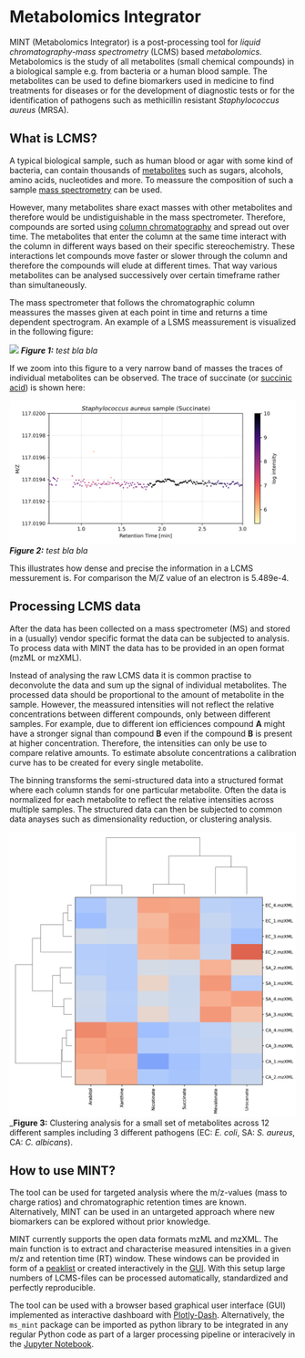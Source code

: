 # Metabolomics Integrator
MINT (Metabolomics Integrator) is a post-processing tool for _liquid chromatography-mass spectrometry_ (LCMS) based _metabolomics_. 
Metabolomics is the study of all metabolites (small chemical compounds) in a biological sample e.g. from bacteria or a human blood sample. 
The metabolites can be used to define biomarkers used in medicine to find treatments for diseases or for the development of diagnostic tests 
or for the identification of pathogens such as methicillin resistant _Staphylococcus aureus_ (MRSA). 

## What is LCMS?
A typical biological sample, such as human blood or agar with some kind of bacteria, can contain thousands of [metabolites](https://en.wikipedia.org/wiki/Metabolite) such as 
sugars, alcohols, amino acids, nucleotides and more. To meassure the composition of such a sample [mass spectrometry](https://en.wikipedia.org/wiki/Mass_spectrometry) can be used. 

However, many metabolites share exact masses with other metabolites and therefore would be undistiguishable in the mass spectrometer. 
Therefore, compounds are sorted using [column chromatography](https://en.wikipedia.org/wiki/Column_chromatography) and spread out over time.
The metabolites that enter the column at the same time interact with the column in different ways based on their specific stereochemistry. 
These interactions let compounds move faster or slower through the column and therefore the compounds will elude at different times.
That way various metabolites can be analysed successively over certain timeframe rather than simultaneously.

The mass spectrometer that follows the chromatographic column meassures the masses given at each point in time and returns a time dependent spectrogram.
An example of a LSMS meassurement is visualized in the following figure:

![](image/demo_Saureus_sample_raw.png)
_**Figure 1:** test bla bla_

If we zoom into this figure to a very narrow band of masses the traces of individual metabolites can be observed. The
trace of succinate (or [succinic acid](https://en.wikipedia.org/wiki/Succinic_acid)) is shown here: 

![](image/demo_Saureus_sample_raw_succinate.png)
_**Figure 2:** test bla bla_

This illustrates how dense and precise the information in a LCMS messurement is. For comparison the M/Z value of an electron is 5.489e-4.


## Processing LCMS data
After the data has been collected on a mass spectrometer (MS) and stored in a (usually) vendor specific format the data can be subjected to analysis.
To process data with MINT the data has to be provided in an open format (mzML or mzXML).

Instead of analysing the raw LCMS data it is common practise to deconvolute the data and sum up the signal of individual metabolites.
The processed data should be proportional to the amount of metabolite in the sample. 
However, the meassured intensities will not reflect the relative concentrations between different compounds, only between different samples.
For example, due to different ion efficiences compound **A** might have a stronger signal than compound **B** even if the
compound **B** is present at higher concentration. Therefore, the intensities can only be use to compare relative amounts. 
To estimate absolute concentrations a calibration curve has to be created for every single metabolite.

The binning transforms the semi-structured data into a structured format where each column stands for one particular metabolite.
Often the data is normalized for each metabolite to reflect the relative intensities across multiple samples. 
The structured data can then be subjected to common data anayses such as dimensionality reduction, or clustering analysis.


![](image/demo_hierachical_clustering.png )
_**Figure 3:** Clustering analysis for a small set of metabolites across 12 different samples including 3 different pathogens (EC: _E. coli_, SA: _S. aureus_, CA: _C. albicans_).

## How to use MINT?
The tool can be used for targeted analysis where the m/z-values (mass to charge ratios) and chromatographic retention times are known. 
Alternatively, MINT can be used in an untargeted approach where new biomarkers can be explored without prior knowledge.

MINT currently supports the open data formats mzML and mzXML. The main function is to extract and characterise measured 
intensities in a given m/z and retention time (RT) window. These windows can be provided in form of a [peaklist](peaklists.md) 
or created interactively in the [GUI](gui.md). With this setup large numbers of LCMS-files can be processed automatically, 
standardized and perfectly reproducible.

The tool can be used with a browser based graphical user interface (GUI) implemented as interactive dashboard with 
[Plotly-Dash](https://plot.ly/dash/). Alternatively, the `ms_mint` package can be imported as python library to be 
integrated in any regular Python code as part of a larger processing pipeline or interacively in the [Jupyter Notebook](jupyter.md).


